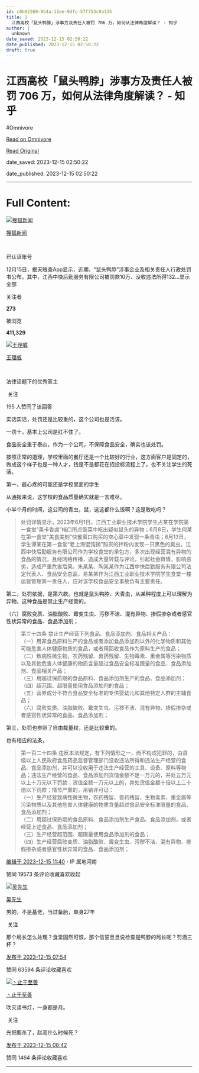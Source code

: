 ```yaml
---
id: c0b92260-9b4a-11ee-9dfc-57f753c0a135
title: |
  江西高校「鼠头鸭脖」涉事方及责任人被罚 706 万，如何从法律角度解读？ - 知乎
author: |
  unknown
date_saved: 2023-12-15 02:50:22
date_published: 2023-12-15 02:50:22
draft: true
---
```


# 江西高校「鼠头鸭脖」涉事方及责任人被罚 706 万，如何从法律角度解读？ - 知乎
#Omnivore

[Read on Omnivore](https://omnivore.app/me/706-18c6d95d77f)

[Read Original](https://www.zhihu.com/question/634991473/answer/3326777724)

date_saved: 2023-12-15 02:50:22

date_published: 2023-12-15 02:50:22

--- 

# Full Content: 

[![搜狐新闻](https://proxy-prod.omnivore-image-cache.app/0x0,sFSpBW2jF2IeK526t2tD4VSDVSs3WBjyBYE9A-8bWVdo/https://pic1.zhimg.com/v2-1b61e631080d778a6bae88f13cb959ea_l.jpg?source=1def8aca)](https://www.zhihu.com/org/sou-hu-xin-wen-59)

[搜狐新闻](https://www.zhihu.com/org/sou-hu-xin-wen-59)

[​](https://www.zhihu.com/question/48510028)

已认证账号

12月15日，据天眼查App显示，近期，“鼠头鸭脖”涉事企业及相关责任人行政处罚书公布。其中，江西中快后勤服务有限公司被罚款10万、没收违法所得132…显示全部 ​

关注者

**273**

被浏览

**411,329**

[![王理威](https://proxy-prod.omnivore-image-cache.app/0x0,sRwJ-k51Up74lzxY-TZVj8YsGfvrDxi3VjR_WZ195xfg/https://pica.zhimg.com/v2-0e808174bef4e64c8ce50bdbb4f61718_l.jpg?source=2c26e567)](https://www.zhihu.com/people/wang-tian-tian-91-22)

[王理威](https://www.zhihu.com/people/wang-tian-tian-91-22)

[​](https://www.zhihu.com/question/48509984)

法律话题下的优秀答主

​ 关注

195 人赞同了该回答

实话实话，处罚还是比较重的，这个公司也是活该。

一罚十，基本上公司是扛不住了。

食品安全重于泰山，作为一个公司，不保障食品安全，确实也该处罚。

按照正常的道理，学校里面的餐厅还是一个比较好的行业，这方面客户是固定的，做成这个样子也是一种人才，钱是不是都花在招投标流程上了，也不关注学生的死活。

第一，最心疼的可能还是学校里面的学生

从通报来说，这学校的食品质量确实就是一言难尽。

小半个月的时间，这公司的青虫，鼠，这这都什么饭啊？这是敢吃吗？

> 处罚详情显示，2023年6月1日，江西工业职业技术学院学生占某在学院第一食堂“美卡香卤”档口所点饭菜中吃出疑似鼠头的异物；6月8日，学生何某在第一食堂“美食美刻”快餐窗口购买的空心菜中发现一条青虫；6月13日，学生谭某在第一食堂“老上海馄饨铺”购买的拌粉内发现一只黑色的臭虫。江西中快后勤服务有限公司作为学校食堂的承包方，多次出现经营混有异物的食品的情况，且经网络传播，造成大量转载与评论，引起社会舆情，影响恶劣，造成严重危害后果。朱某某、陶某某作为江西中快后勤服务有限公司法定代表人、食品安全总监，易某某作为江西工业职业技术学院学生食堂一楼运营管理第一责任人，应对该学校食品安全事故负有主要责任。

第二，处罚依据，是第六款。也就是鼠头鸭脖、大青虫，从某种程度上可以理解为异物。这种食品是禁止生产经营的。

（六）腐败变质、油脂酸败、霉变生虫、污秽不洁、混有异物、掺假掺杂或者感官性状异常的食品、食品添加剂；

> 第三十四条 禁止生产经营下列食品、食品添加剂、食品相关产品：  
> （一）用非食品原料生产的食品或者添加食品添加剂以外的化学物质和其他可能危害人体健康物质的食品，或者用回收食品作为原料生产的食品；  
> （二）致病性微生物，农药残留、兽药残留、生物毒素、重金属等污染物质以及其他危害人体健康的物质含量超过食品安全标准限量的食品、食品添加剂、食品相关产品；  
> （三）用超过保质期的食品原料、食品添加剂生产的食品、食品添加剂；  
> （四）超范围、超限量使用食品添加剂的食品；  
> （五）营养成分不符合食品安全标准的专供婴幼儿和其他特定人群的主辅食品；  
> （六）腐败变质、油脂酸败、霉变生虫、污秽不洁、混有异物、掺假掺杂或者感官性状异常的食品、食品添加剂；

第三，处罚也参照了自由裁量权，还是比较重的。

也有相应的法条，

> 第一百二十四条 违反本法规定，有下列情形之一，尚不构成犯罪的，由县级以上人民政府食品药品监督管理部门没收违法所得和违法生产经营的食品、食品添加剂，并可以没收用于违法生产经营的工具、设备、原料等物品；违法生产经营的食品、食品添加剂货值金额不足一万元的，并处五万元以上十万元以下罚款；货值金额一万元以上的，并处货值金额十倍以上二十倍以下罚款；情节严重的，吊销许可证：  
> （一）生产经营致病性微生物，农药残留、兽药残留、生物毒素、重金属等污染物质以及其他危害人体健康的物质含量超过食品安全标准限量的食品、食品添加剂；  
> （二）用超过保质期的食品原料、食品添加剂生产食品、食品添加剂，或者经营上述食品、食品添加剂；  
> （三）生产经营超范围、超限量使用食品添加剂的食品；  
> （四）生产经营腐败变质、油脂酸败、霉变生虫、污秽不洁、混有异物、掺假掺杂或者感官性状异常的食品、食品添加剂；

[编辑于 2023-12-15 11:40](https://www.zhihu.com/question/634991473/answer/3326777724)・IP 属地河南

​赞同 195​​73 条评论​收藏​喜欢收起​

[![吴先生](https://proxy-prod.omnivore-image-cache.app/0x0,sG_-mzFOcWfg1s8CNCvldnAVNZikMVPmKGikallvrLMc/https://picx.zhimg.com/v2-5ee99421f80dcd1a73191bd9d1135dbe_l.jpg?source=1def8aca)](https://www.zhihu.com/people/53-54-31)

[吴先生](https://www.zhihu.com/people/53-54-31)

男的，不是基佬，当过备胎，单身27年

​ 关注

那个局长怎么处理？食堂固然可恨，那个信誓旦旦说检查是鸭脖的局长呢？罚酒三杯？

[发布于 2023-12-15 07:54](https://www.zhihu.com/question/634991473/answer/3326783069)

​赞同 635​​94 条评论​收藏​喜欢

[![丶止于至善](https://proxy-prod.omnivore-image-cache.app/0x0,svdRaKYbix-1MVAqB0ItkV8JH14CmNUDh-VR4XTQWdCc/https://picx.zhimg.com/v2-6a676a1cab6a835ef08a69ccce0c2e2e_l.jpg?source=1def8aca)](https://www.zhihu.com/people/zhu-zhi-yu-zhi-shan-83)

[丶止于至善](https://www.zhihu.com/people/zhu-zhi-yu-zhi-shan-83)

吹灭读书灯，一身都是月。

​ 关注

光把鹿杀了，赵高什么时候死？

[发布于 2023-12-15 08:42](https://www.zhihu.com/question/634991473/answer/3326848357)

​赞同 146​​4 条评论​收藏​喜欢

---

